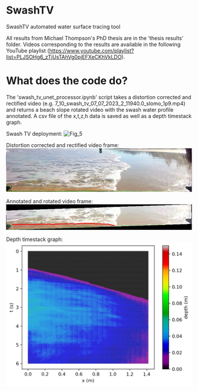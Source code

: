 # SwashTV
SwashTV automated water surface tracing tool

All results from Michael Thompson's PhD thesis are in the 'thesis results' folder. Videos corresponding to the results are available in the following YouTube playlist (https://www.youtube.com/playlist?list=PLJSOHg6_zTjUsTAhVg0pjEFXeCKhVkLDO).

# What does the code do?
The 'swash_tv_unet_processor.ipynb' script takes a distortion corrected and rectified video (e.g. 7_10_swash_tv_07_07_2023_2_11940.0_slomo_1p9.mp4) and returns a beach slope rotated video with the swash water profile annotated. A csv file of the x,t,z,h data is saved as well as a depth timestack graph.

Swash TV deployment:
![Fig_5](https://github.com/mikeyt120/SwashTV/blob/main/Fig_5.jpg)

Distortion corrected and rectified video frame:
![Fig_6_flip](https://github.com/mikeyt120/SwashTV/blob/main/Fig_6_flip.png)

Annotated and rotated video frame:
![Fig_8](https://github.com/mikeyt120/SwashTV/blob/main/Fig_8.png)

Depth timestack graph:
![7_10_swash_tv_07_07_2023_2_11940.0_slomo_1p9_graph](https://github.com/mikeyt120/SwashTV/blob/main/thesis_results/7_10_swash_tv_07_07_2023_2_11940.0_slomo_1p9_graph.png)
